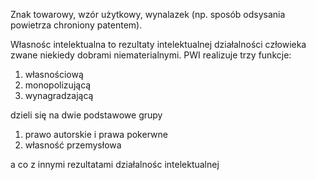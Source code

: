 Znak towarowy, wzór użytkowy, wynalazek (np. sposób odsysania powietrza chroniony patentem).

Własnośc intelektualna to rezultaty intelektualnej działalności człowieka zwane niekiedy dobrami niematerialnymi.
PWI realizuje trzy funkcje:
1. własnościową
2. monopolizującą
3. wynagradzającą

dzieli się na dwie podstawowe grupy
1. prawo autorskie i prawa pokerwne
2. własność przemysłowa

a co z innymi rezultatami działalnośc intelektualnej
	